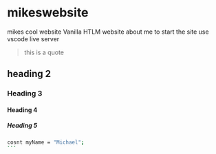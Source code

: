 # mikeswebsite

mikes cool website
Vanilla HTLM website about me
to start the site use vscode live server

> this is a quote

## heading 2

### Heading 3

#### Heading 4

##### Heading 5

````bash
cosnt myName = "Michael";
```

````
